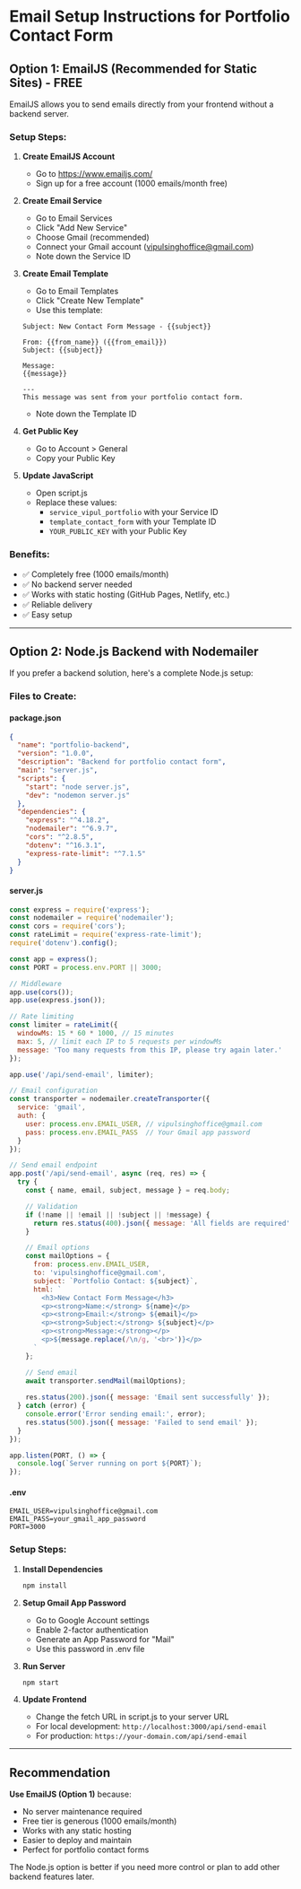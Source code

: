 # Email Setup Instructions for Portfolio Contact Form

## Option 1: EmailJS (Recommended for Static Sites) - FREE

EmailJS allows you to send emails directly from your frontend without a backend server.

### Setup Steps:

1. **Create EmailJS Account**
   - Go to https://www.emailjs.com/
   - Sign up for a free account (1000 emails/month free)

2. **Create Email Service**
   - Go to Email Services
   - Click "Add New Service"
   - Choose Gmail (recommended)
   - Connect your Gmail account (vipulsinghoffice@gmail.com)
   - Note down the Service ID

3. **Create Email Template**
   - Go to Email Templates
   - Click "Create New Template"
   - Use this template:
   ```
   Subject: New Contact Form Message - {{subject}}
   
   From: {{from_name}} ({{from_email}})
   Subject: {{subject}}
   
   Message:
   {{message}}
   
   ---
   This message was sent from your portfolio contact form.
   ```
   - Note down the Template ID

4. **Get Public Key**
   - Go to Account > General
   - Copy your Public Key

5. **Update JavaScript**
   - Open script.js
   - Replace these values:
     - `service_vipul_portfolio` with your Service ID
     - `template_contact_form` with your Template ID  
     - `YOUR_PUBLIC_KEY` with your Public Key

### Benefits:
- ✅ Completely free (1000 emails/month)
- ✅ No backend server needed
- ✅ Works with static hosting (GitHub Pages, Netlify, etc.)
- ✅ Reliable delivery
- ✅ Easy setup

---

## Option 2: Node.js Backend with Nodemailer

If you prefer a backend solution, here's a complete Node.js setup:

### Files to Create:

#### package.json
```json
{
  "name": "portfolio-backend",
  "version": "1.0.0",
  "description": "Backend for portfolio contact form",
  "main": "server.js",
  "scripts": {
    "start": "node server.js",
    "dev": "nodemon server.js"
  },
  "dependencies": {
    "express": "^4.18.2",
    "nodemailer": "^6.9.7",
    "cors": "^2.8.5",
    "dotenv": "^16.3.1",
    "express-rate-limit": "^7.1.5"
  }
}
```

#### server.js
```javascript
const express = require('express');
const nodemailer = require('nodemailer');
const cors = require('cors');
const rateLimit = require('express-rate-limit');
require('dotenv').config();

const app = express();
const PORT = process.env.PORT || 3000;

// Middleware
app.use(cors());
app.use(express.json());

// Rate limiting
const limiter = rateLimit({
  windowMs: 15 * 60 * 1000, // 15 minutes
  max: 5, // limit each IP to 5 requests per windowMs
  message: 'Too many requests from this IP, please try again later.'
});

app.use('/api/send-email', limiter);

// Email configuration
const transporter = nodemailer.createTransporter({
  service: 'gmail',
  auth: {
    user: process.env.EMAIL_USER, // vipulsinghoffice@gmail.com
    pass: process.env.EMAIL_PASS  // Your Gmail app password
  }
});

// Send email endpoint
app.post('/api/send-email', async (req, res) => {
  try {
    const { name, email, subject, message } = req.body;

    // Validation
    if (!name || !email || !subject || !message) {
      return res.status(400).json({ message: 'All fields are required' });
    }

    // Email options
    const mailOptions = {
      from: process.env.EMAIL_USER,
      to: 'vipulsinghoffice@gmail.com',
      subject: `Portfolio Contact: ${subject}`,
      html: `
        <h3>New Contact Form Message</h3>
        <p><strong>Name:</strong> ${name}</p>
        <p><strong>Email:</strong> ${email}</p>
        <p><strong>Subject:</strong> ${subject}</p>
        <p><strong>Message:</strong></p>
        <p>${message.replace(/\n/g, '<br>')}</p>
      `
    };

    // Send email
    await transporter.sendMail(mailOptions);
    
    res.status(200).json({ message: 'Email sent successfully' });
  } catch (error) {
    console.error('Error sending email:', error);
    res.status(500).json({ message: 'Failed to send email' });
  }
});

app.listen(PORT, () => {
  console.log(`Server running on port ${PORT}`);
});
```

#### .env
```
EMAIL_USER=vipulsinghoffice@gmail.com
EMAIL_PASS=your_gmail_app_password
PORT=3000
```

### Setup Steps:

1. **Install Dependencies**
   ```bash
   npm install
   ```

2. **Setup Gmail App Password**
   - Go to Google Account settings
   - Enable 2-factor authentication
   - Generate an App Password for "Mail"
   - Use this password in .env file

3. **Run Server**
   ```bash
   npm start
   ```

4. **Update Frontend**
   - Change the fetch URL in script.js to your server URL
   - For local development: `http://localhost:3000/api/send-email`
   - For production: `https://your-domain.com/api/send-email`

---

## Recommendation

**Use EmailJS (Option 1)** because:
- No server maintenance required
- Free tier is generous (1000 emails/month)
- Works with any static hosting
- Easier to deploy and maintain
- Perfect for portfolio contact forms

The Node.js option is better if you need more control or plan to add other backend features later.
